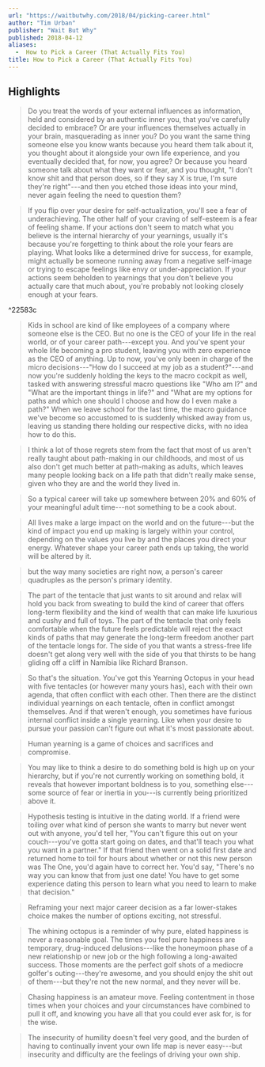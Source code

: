 ```yaml
---
url: "https://waitbutwhy.com/2018/04/picking-career.html"
author: "Tim Urban"
publisher: "Wait But Why"
published: 2018-04-12
aliases:
  -  How to Pick a Career (That Actually Fits You)
title: How to Pick a Career (That Actually Fits You)
---
```


## Highlights
> Do you treat the words of your external influences as information, held and considered by an authentic inner you, that you've carefully decided to embrace? Or are your influences themselves actually in your brain, masquerading as inner you? Do you want the same thing someone else you know wants because you heard them talk about it, you thought about it alongside your own life experience, and you eventually decided that, for now, you agree? Or because you heard someone talk about what they want or fear, and you thought, "I don't know shit and that person does, so if they say X is true, I'm sure they're right"---and then you etched those ideas into your mind, never again feeling the need to question them?

> If you flip over your desire for self-actualization, you'll see a fear of underachieving. The other half of your craving of self-esteem is a fear of feeling shame. If your actions don't seem to match what you believe is the internal hierarchy of your yearnings, usually it's because you're forgetting to think about the role your fears are playing. What looks like a determined drive for success, for example, might actually be someone running away from a negative self-image or trying to escape feelings like envy or under-appreciation. If your actions seem beholden to yearnings that you don't believe you actually care that much about, you're probably not looking closely enough at your fears.

^22583c

> Kids in school are kind of like employees of a company where someone else is the CEO. But no one is the CEO of your life in the real world, or of your career path---except you. And you've spent your whole life becoming a pro student, leaving you with zero experience as the CEO of anything. Up to now, you've only been in charge of the micro decisions---"How do I succeed at my job as a student?"---and now you're suddenly holding the keys to the macro cockpit as well, tasked with answering stressful macro questions like "Who am I?" and "What are the important things in life?" and "What are my options for paths and which one should I choose and how do I even make a path?" When we leave school for the last time, the macro guidance we've become so accustomed to is suddenly whisked away from us, leaving us standing there holding our respective dicks, with no idea how to do this.

> I think a lot of those regrets stem from the fact that most of us aren't really taught about path-making in our childhoods, and most of us also don't get much better at path-making as adults, which leaves many people looking back on a life path that didn't really make sense, given who they are and the world they lived in.

> So a typical career will take up somewhere between 20% and 60% of your meaningful adult time---not something to be a cook about.

> All lives make a large impact on the world and on the future---but the kind of impact you end up making is largely within your control, depending on the values you live by and the places you direct your energy. Whatever shape your career path ends up taking, the world will be altered by it.

> but the way many societies are right now, a person's career quadruples as the person's primary identity.

> The part of the tentacle that just wants to sit around and relax will hold you back from sweating to build the kind of career that offers long-term flexibility and the kind of wealth that can make life luxurious and cushy and full of toys. The part of the tentacle that only feels comfortable when the future feels predictable will reject the exact kinds of paths that may generate the long-term freedom another part of the tentacle longs for. The side of you that wants a stress-free life doesn't get along very well with the side of you that thirsts to be hang gliding off a cliff in Namibia like Richard Branson.

> So that's the situation. You've got this Yearning Octopus in your head with five tentacles (or however many yours has), each with their own agenda, that often conflict with each other. Then there are the distinct individual yearnings on each tentacle, often in conflict amongst themselves. And if that weren't enough, you sometimes have furious internal conflict inside a single yearning. Like when your desire to pursue your passion can't figure out what it's most passionate about.

> Human yearning is a game of choices and sacrifices and compromise.

> You may like to think a desire to do something bold is high up on your hierarchy, but if you're not currently working on something bold, it reveals that however important boldness is to you, something else---some source of fear or inertia in you---is currently being prioritized above it.

> Hypothesis testing is intuitive in the dating world. If a friend were toiling over what kind of person she wants to marry but never went out with anyone, you'd tell her, "You can't figure this out on your couch---you've gotta start going on dates, and that'll teach you what you want in a partner." If that friend then went on a solid first date and returned home to toil for hours about whether or not this new person was The One, you'd again have to correct her. You'd say, "There's no way you can know that from just one date! You have to get some experience dating this person to learn what you need to learn to make that decision."

> Reframing your next major career decision as a far lower-stakes choice makes the number of options exciting, not stressful.

> The whining octopus is a reminder of why pure, elated happiness is never a reasonable goal. The times you feel pure happiness are temporary, drug-induced delusions---like the honeymoon phase of a new relationship or new job or the high following a long-awaited success. Those moments are the perfect golf shots of a mediocre golfer's outing---they're awesome, and you should enjoy the shit out of them---but they're not the new normal, and they never will be.

> Chasing happiness is an amateur move. Feeling contentment in those times when your choices and your circumstances have combined to pull it off, and knowing you have all that you could ever ask for, is for the wise.

> The insecurity of humility doesn't feel very good, and the burden of having to continually invent your own life map is never easy---but insecurity and difficulty are the feelings of driving your own ship.

